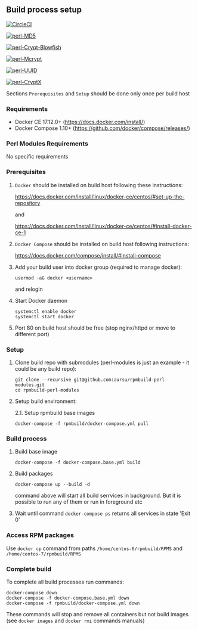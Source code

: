 ## Build process setup

[![CircleCI](https://circleci.com/gh/aursu/rpmbuild-perl-modules.svg?style=svg)](https://circleci.com/gh/aursu/rpmbuild-perl-modules)

[ ![perl-MD5](https://api.bintray.com/packages/aursu/custom/perl-MD5/images/download.svg) ](https://bintray.com/aursu/custom/perl-MD5/_latestVersion)

[ ![perl-Crypt-Blowfish](https://api.bintray.com/packages/aursu/custom/perl-Crypt-Blowfish/images/download.svg) ](https://bintray.com/aursu/custom/perl-Crypt-Blowfish/_latestVersion)

[ ![perl-Mcrypt](https://api.bintray.com/packages/aursu/custom/perl-Mcrypt/images/download.svg) ](https://bintray.com/aursu/custom/perl-Mcrypt/_latestVersion)

[ ![perl-UUID](https://api.bintray.com/packages/aursu/custom/perl-UUID/images/download.svg) ](https://bintray.com/aursu/custom/perl-UUID/_latestVersion)

[ ![perl-CryptX](https://api.bintray.com/packages/aursu/custom/perl-CryptX/images/download.svg) ](https://bintray.com/aursu/custom/perl-CryptX/_latestVersion)

Sections `Prerequisites` and `Setup` should be done only once per build host

### Requirements

* Docker CE 17.12.0+ (https://docs.docker.com/install/)
* Docker Compose 1.10+ (https://github.com/docker/compose/releases/)

### Perl Modules Requirements

No specific requirements

### Prerequisites

1. `Docker` should be installed on build host following these instructions:

    https://docs.docker.com/install/linux/docker-ce/centos/#set-up-the-repository

    and

    https://docs.docker.com/install/linux/docker-ce/centos/#install-docker-ce-1

2. `Docker Compose` should be installed on build host following instructions:

    https://docs.docker.com/compose/install/#install-compose

3. Add your build user into docker group (required to manage docker):

    ```
    usermod -aG docker <username>
    ```

    and relogin

4. Start Docker daemon

    ```
    systemctl enable docker
    systemctl start docker
    ```

5. Port 80 on build host should be free (stop nginx/httpd or move to different
port)

### Setup

1. Clone build repo with submodules (perl-modules is just an example - it could be
any build repo):

    ```
    git clone --recursive git@github.com:aursu/rpmbuild-perl-modules.git
    cd rpmbuild-perl-modules
    ```

2. Setup build environment:

    2.1. Setup rpmbuild base images

    ```
    docker-compose -f rpmbuild/docker-compose.yml pull
    ```

### Build process


1. Build base image

    ```
    docker-compose -f docker-compose.base.yml build
    ```

2. Build packages

    ```
    docker-compose up --build -d
    ```

    command above will start all build serrvices in background. But it is possible
to run any of them or run in foreground etc

3. Wait until command `docker-compose ps` returns all services in state 'Exit 0'

### Access RPM packages

Use `docker cp` command from paths
`/home/centos-6/rpmbuild/RPMS` and `/home/centos-7/rpmbuild/RPMS`

### Complete build

To complete all build processes run commands:

```
docker-compose down
docker-compose -f docker-compose.base.yml down
docker-compose -f rpmbuild/docker-compose.yml down
```

These commands will stop and remove all containers but not build images (see
`docker images` and `docker rmi` commands manuals)
